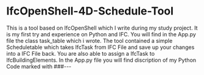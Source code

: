 # IfcOpenShell-4D-Schedule-Tool
This is a tool based on IfcOpenShell which I write during my study project.
It is my first try and experience on Python and IFC. You will find in the App.py file the class task_table which i wrote.
The tool contained a simple Scheduletable which takes IfcTask from IFC File and save up your changes into a IFC File back.
You are also able to assign a IfcTask to IfcBuildingElements. 
In the App.py file you will find discription of my Python Code marked with ###---
